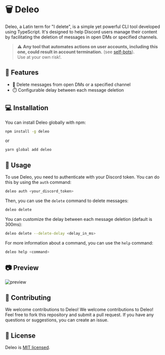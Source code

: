 # 🗑️ Deleo

Deleo, a Latin term for "I delete", is a simple yet powerful CLI tool developed using TypeScript. It's designed to help Discord users manage their content by facilitating the deletion of messages in open DMs or specified channels.

> ⚠️ **Any tool that automates actions on user accounts, including this one, could result in account termination.** (see [self-bots][self-bots]).  
> Use at your own risk!.

## 🌟 Features

-   📨 Delete messages from open DMs or a specified channel
-   ⏱️ Configurable delay between each message deletion

## 💻 Installation

You can install Deleo globally with npm:

```bash
npm install -g deleo
```

or

```bash
yarn global add deleo
```

## 🚀 Usage

To use Deleo, you need to authenticate with your Discord token. You can do this by using the `auth` command:

```bash
deleo auth <your_discord_token>
```

Then, you can use the `delete` command to delete messages:

```bash
deleo delete
```

You can customize the delay between each message deletion (default is 300ms):

```bash
deleo delete --delete-delay <delay_in_ms>
```

For more information about a command, you can use the `help` command:

```bash
deleo help <command>
```

## 📷 Preview

![preview](https://i.imgur.com/9HiLVUh.png)

## 🤝 Contributing

We welcome contributions to Deleo! We welcome contributions to Deleo! Feel free to fork this repository and submit a pull request. If you have any questions or suggestions, you can create an issue.

## 📜 License

Deleo is [MIT licensed](LICENSE).

<!-- links -->

[self-bots]: https://support.discordapp.com/hc/en-us/articles/115002192352-Automated-user-accounts-self-bots-
